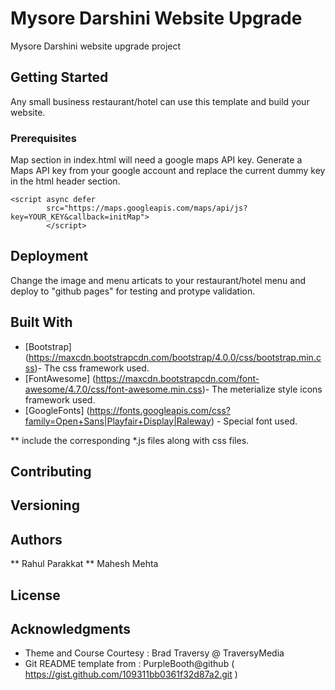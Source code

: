 # Mysore Darshini Website Upgrade

Mysore Darshini website upgrade project

## Getting Started

Any small business restaurant/hotel can use this template and build your website.

### Prerequisites

Map section in index.html will need a google maps API key.
Generate a Maps API key from your google account and replace the current dummy key in the html header section.

```
<script async defer
        src="https://maps.googleapis.com/maps/api/js?key=YOUR_KEY&callback=initMap">
        </script>
```

## Deployment

Change the image and menu articats to your restaurant/hotel menu and deploy to "github pages" for testing and protype validation.

## Built With

* [Bootstrap] (https://maxcdn.bootstrapcdn.com/bootstrap/4.0.0/css/bootstrap.min.css)- The css framework used.
* [FontAwesome] (https://maxcdn.bootstrapcdn.com/font-awesome/4.7.0/css/font-awesome.min.css)- The meterialize style icons framework used.
* [GoogleFonts] (https://fonts.googleapis.com/css?family=Open+Sans|Playfair+Display|Raleway) - Special font used.

 ** include the corresponding *.js files along with css files.

## Contributing


## Versioning


## Authors

 ** Rahul Parakkat
 ** Mahesh Mehta

## License


## Acknowledgments

* Theme and Course Courtesy : Brad Traversy @ TraversyMedia
* Git README template from : PurpleBooth@github ( https://gist.github.com/109311bb0361f32d87a2.git )